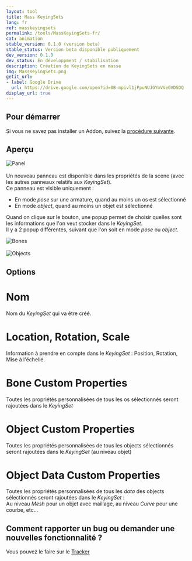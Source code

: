 ```yaml
---
layout: tool
title: Mass KeyingSets
lang: fr
ref: masskeyingsets
permalink: /tools/MassKeyingSets-fr/
cat: animation
stable_version: 0.1.0 (version beta)
stable_status: Version beta disponible publiquement
dev_version: 0.1.0
dev_status: En développment / stabilisation
description: Création de KeyingSets en masse
img: MassKeyingSets.png
getit_url:
- label: Google Drive
  url: https://drive.google.com/open?id=0B-mpivl1jPpuNUJGYmVVeGVDSDQ
display_url: true
---
```


## Pour démarrer
Si vous ne savez pas installer un Addon, suivez la [procédure suivante]({{site.base_url}}/AddonInstallation-fr/).  

## Aperçu

![Panel]({{site.base_url}}/assets/img/MassKeyingSets/panel.png)  
<br/>
Un nouveau panneau est disponible dans les propriétés de la scene (avec les autres panneaux relatifs aux *KeyingSet*).  
Ce panneau est visible uniquement :  
* En mode *pose* sur une armature, quand au moins un os est sélectionné  
* En mode *object*, quand au moins un objet est sélectionné  

Quand on clique sur le bouton, une popup permet de choisir quelles sont les informations que l'on veut stocker dans le *KeyingSet*.  
Il y a 2 popup différentes, suivant que l'on soit en mode *pose* ou *object*.    

![Bones]({{site.base_url}}/assets/img/MassKeyingSets/popup_bones.png)  
<br/>
![Objects]({{site.base_url}}/assets/img/MassKeyingSets/popup_objects.png)

## Options

# Nom  

Nom du *KeyingSet* qui va être créé.

# Location, Rotation, Scale

Information à prendre en compte dans le *KeyingSet* : Position, Rotation, Mise à l'échelle.

# Bone Custom Properties

Toutes les propriétés personnalisées de tous les os sélectionnés seront rajoutées dans le *KeyingSet*

# Object Custom Properties

Toutes les propriétés personnalisées de tous les objects sélectionnés seront rajoutées dans le *KeyingSet* (au niveau objet)

# Object Data Custom Properties

Toutes les propriétés personnalisées de tous les *data* des objects sélectionnés seront rajoutées dans le *KeyingSet* :  
Au niveau *Mesh* pour un objet avec maillage, au niveau *Curve* pour une courbe, etc...

## Comment rapporter un bug ou demander une nouvelles fonctionnalité ?
Vous pouvez le faire sur le [Tracker](https://github.com/julienduroure/MassKzeyingSets/issues/)
